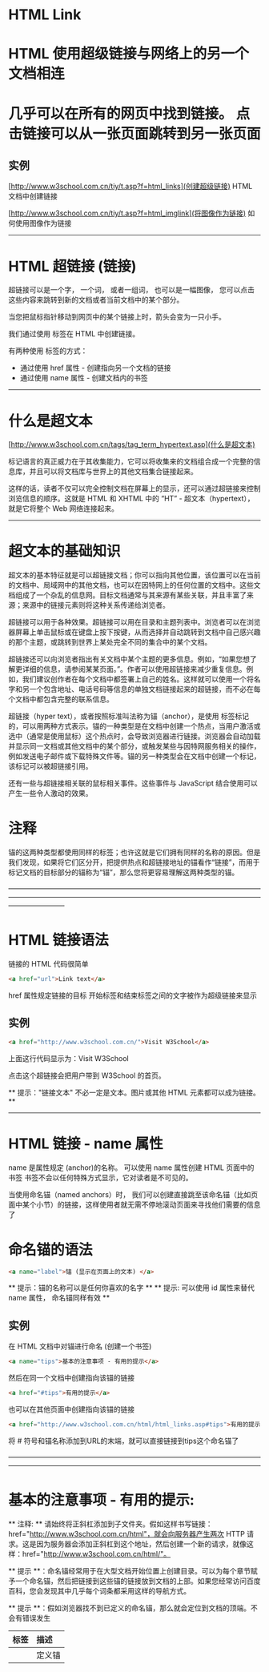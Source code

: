 # HTML Link

# HTML 使用超级链接与网络上的另一个文档相连
# 几乎可以在所有的网页中找到链接。 点击链接可以从一张页面跳转到另一张页面

## 实例

[http://www.w3school.com.cn/tiy/t.asp?f=html_links](创建超级链接)
HTML 文档中创建链接

[http://www.w3school.com.cn/tiy/t.asp?f=html_imglink](将图像作为链接)
如何使用图像作为链接

_____________________________________________________________________________

# HTML 超链接 (链接)
超链接可以是一个字， 一个词， 或者一组词， 也可以是一幅图像， 您可以点击这些内容来跳转到新的文档或者当前文档中的某个部分。

当您把鼠标指针移动到网页中的某个链接上时，箭头会变为一只小手。

我们通过使用 <a> 标签在 HTML 中创建链接。

有两种使用 <a> 标签的方式：

- 通过使用 href 属性 - 创建指向另一个文档的链接
- 通过使用 name 属性 - 创建文档内的书签

_______________________________________________________________________________

# 什么是超文本

[http://www.w3school.com.cn/tags/tag_term_hypertext.asp](什么是超文本)

标记语言的真正威力在于其收集能力，它可以将收集来的文档组合成一个完整的信息库，并且可以将文档库与世界上的其他文档集合链接起来。

这样的话，读者不仅可以完全控制文档在屏幕上的显示，还可以通过超链接来控制浏览信息的顺序。这就是 HTML 和 XHTML 中的 “HT” - 超文本（hypertext），就是它将整个 Web 网络连接起来。

________________________________________________________________________________

# 超文本的基础知识

超文本的基本特征就是可以超链接文档；你可以指向其他位置，该位置可以在当前的文档中、局域网中的其他文档，也可以在因特网上的任何位置的文档中。这些文档组成了一个杂乱的信息网。目标文档通常与其来源有某些关联，并且丰富了来源；来源中的链接元素则将这种关系传递给浏览者。

超链接可以用于各种效果。超链接可以用在目录和主题列表中。浏览者可以在浏览器屏幕上单击鼠标或在键盘上按下按键，从而选择并自动跳转到文档中自己感兴趣的那个主题，或跳转到世界上某处完全不同的集合中的某个文档。

超链接还可以向浏览者指出有关文档中某个主题的更多信息。例如，“如果您想了解更详细的信息，请参阅某某页面。”。作者可以使用超链接来减少重复信息。例如，我们建议创作者在每个文档中都签署上自己的姓名。这样就可以使用一个将名字和另一个包含地址、电话号码等信息的单独文档链接起来的超链接，而不必在每个文档中都包含完整的联系信息。

超链接（hyper text），或者按照标准叫法称为锚（anchor），是使用 <a> 标签标记的，可以用两种方式表示。锚的一种类型是在文档中创建一个热点，当用户激活或选中（通常是使用鼠标）这个热点时，会导致浏览器进行链接。浏览器会自动加载并显示同一文档或其他文档中的某个部分，或触发某些与因特网服务相关的操作，例如发送电子邮件或下载特殊文件等。锚的另一种类型会在文档中创建一个标记，该标记可以被超链接引用。

还有一些与超链接相关联的鼠标相关事件。这些事件与 JavaScript 结合使用可以产生一些令人激动的效果。

# 注释
锚的这两种类型都使用同样的标签；也许这就是它们拥有同样的名称的原因。但是我们发现，如果将它们区分开，把提供热点和超链接地址的锚看作“链接”，而用于标记文档的目标部分的锚称为“锚”，那么您将更容易理解这两种类型的锚。

————————————————————————————————————————————————————————————————————————————————

# HTML 链接语法
链接的 HTML 代码很简单

```html
<a href="url">Link text</a>
```
href 属性规定链接的目标
开始标签和结束标签之间的文字被作为超级链接来显示

## 实例
```html
<a href="http://www.w3school.com.cn/">Visit W3School</a>
```
上面这行代码显示为：Visit W3School

点击这个超链接会把用户带到 W3School 的首页。

** 提示："链接文本" 不必一定是文本。图片或其他 HTML 元素都可以成为链接。 **

________________________________________________________________________________

# HTML 链接 - name 属性
name 是属性规定 (anchor)的名称。
可以使用 name 属性创建 HTML 页面中的书签
书签不会以任何特殊方式显示，它对读者是不可见的。

当使用命名锚（named anchors）时，
我们可以创建直接跳至该命名锚（比如页面中某个小节）的链接，这样使用者就无需不停地滚动页面来寻找他们需要的信息了

# 命名锚的语法
```html
<a name="label">锚 (显示在页面上的文本) </a>
```

** 提示：锚的名称可以是任何你喜欢的名字 **
** 提示: 可以使用 id 属性来替代 name 属性， 命名锚同样有效 **

## 实例
在 HTML 文档中对锚进行命名 (创建一个书签)
```html
<a name="tips">基本的注意事项 - 有用的提示</a>
```

然后在同一个文档中创建指向该锚的链接
```html
<a href="#tips">有用的提示</a>
```

也可以在其他页面中创建指向该锚的链接
```html
<a href="http://www.w3school.com.cn/html/html_links.asp#tips">有用的提示</a>
```

将 # 符号和锚名称添加到URL的末端，就可以直接链接到tips这个命名锚了


————————————————————————————————————————————————————————————————————————
# 基本的注意事项 - 有用的提示:
** 注释: ** 请始终将正斜杠添加到子文件夹。假如这样书写链接：href="http://www.w3school.com.cn/html"，就会向服务器产生两次 HTTP 请求。这是因为服务器会添加正斜杠到这个地址，然后创建一个新的请求，就像这样：href="http://www.w3school.com.cn/html/"。

** 提示 **：命名锚经常用于在大型文档开始位置上创建目录。可以为每个章节赋予一个命名锚，然后把链接到这些锚的链接放到文档的上部。如果您经常访问百度百科，您会发现其中几乎每个词条都采用这样的导航方式。

** 提示 **：假如浏览器找不到已定义的命名锚，那么就会定位到文档的顶端。不会有错误发生

| 标签 |  描述 |
| :------| :------| 
| <a> | 定义锚|